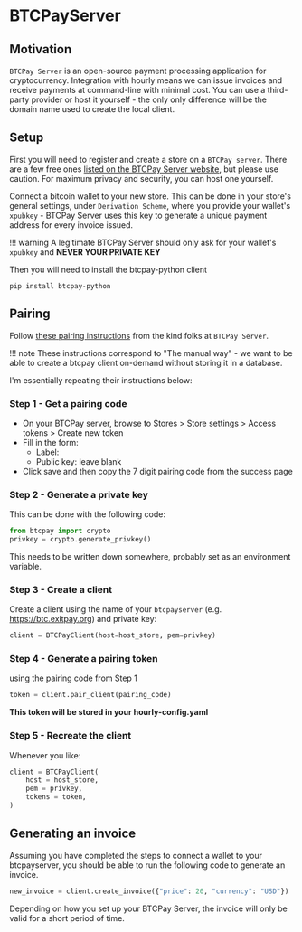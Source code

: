 
# BTCPayServer

## Motivation

`BTCPay Server` is an open-source payment processing application for cryptocurrency.
Integration  with hourly means we can issue invoices and receive payments at 
command-line with minimal cost. You can use a third-party provider
or host it yourself - the only only difference will be the domain
name used to create the local client.

## Setup

First you will need to register and create a store on a `BTCPay server`. 
There are a few free ones [listed on the BTCPay Server website](https://docs.btcpayserver.org/deployment/thirdpartyhosting), but please use caution. 
For maximum privacy and security, you can host one yourself.

Connect a bitcoin wallet to your new store. This can be done in your store's general settings, under
`Derivation Scheme`, where you provide your wallet's `xpubkey` - BTCPay Server uses this key to generate a unique payment address for every invoice issued.

!!! warning
    A legitimate BTCPay Server should only ask for your wallet's `xpubkey` and **NEVER YOUR PRIVATE KEY**

Then you will need to install the btcpay-python client

	pip install btcpay-python

## Pairing

Follow [these pairing instructions](https://github.com/btcpayserver/btcpay-python#creating-a-client-the-manual-way-not-necessary-if-you-used-the-easy-method-above) from the kind folks at `BTCPay Server`.

!!! note
    These instructions correspond to "The manual way" - we want to be able to create a btcpay client on-demand without storing it in a database. 

I'm essentially repeating their instructions below:


### Step 1 - Get a pairing code

* On your BTCPay server, browse to Stores > Store settings > Access tokens > Create new token
* Fill in the form:
	* Label: <any string that will help you remember what this pairing is used for>
	* Public key: leave blank
* Click save and then copy the 7 digit pairing code from the success page

### Step 2 - Generate a private key

This can be done with the following code:

```python
from btcpay import crypto
privkey = crypto.generate_privkey()
```
This needs to be written down somewhere, probably set as an environment variable.

### Step 3 - Create a client

Create a client using the name of your `btcpayserver`  (e.g. https://btc.exitpay.org) and private key:

```python
client = BTCPayClient(host=host_store, pem=privkey)
```

### Step 4 - Generate a pairing token 

using the pairing code from Step 1

```python
token = client.pair_client(pairing_code)
```

**This token will be stored in your hourly-config.yaml**

### Step 5 - Recreate the client 

Whenever you like:

```python
client = BTCPayClient(
    host = host_store,
    pem = privkey,
    tokens = token,
)
```

## Generating an invoice

Assuming you have completed the steps to connect a wallet to your btcpayserver,
you should be able to run the following code to generate an invoice.

```python
new_invoice = client.create_invoice({"price": 20, "currency": "USD"})
```

Depending on how you set up your BTCPay Server, the invoice will only be valid
for a short period of time.
 

